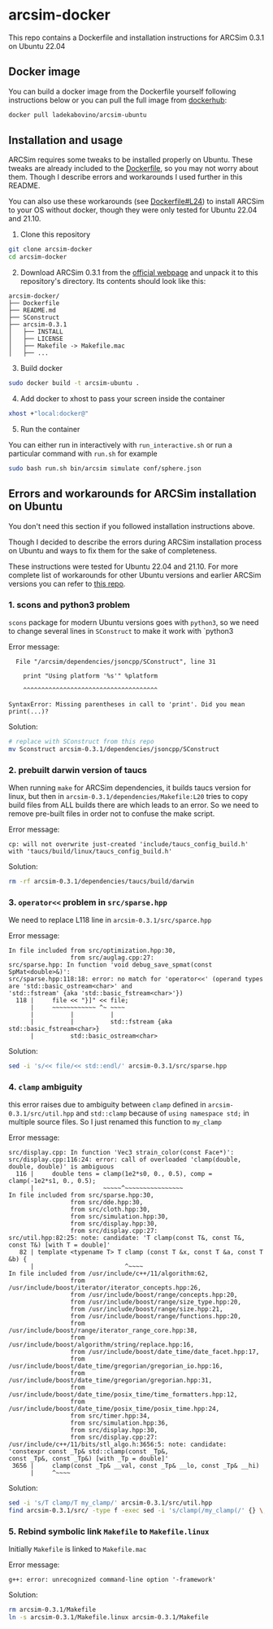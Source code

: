 # arcsim-docker

This repo contains a Dockerfile and installation instructions for ARCSim 0.3.1 on Ubuntu 22.04

## Docker image

You can build a docker image from the Dockerfile yourself following instructions below or you can pull the full image from [dockerhub](https://hub.docker.com/r/ladekabovino/arcsim-ubuntu):
```bash
docker pull ladekabovino/arcsim-ubuntu
```

## Installation and usage
ARCSim requires some tweaks to be installed properly on Ubuntu. These tweaks are already included to the [Dockerfile](Dockerfile), so you may not worry about them. 
Though I describe errors and workarounds I used further in this README.

You can also use these workarounds (see [Dockerfile#L24](Dockerfile#L25)) to install ARCSim to your OS without docker, though they were only tested for Ubuntu 22.04 and 21.10.

1. Clone this repository
```bash
git clone arcsim-docker
cd arcsim-docker
```

2. Download ARCSim 0.3.1 from the [official webpage](http://graphics.berkeley.edu/resources/ARCSim/arcsim-0.3.1.tar.gz) and unpack it to this repository's directory. 
Its contents should look like this:
```
arcsim-docker/
├── Dockerfile
├── README.md
├── SConstruct
├── arcsim-0.3.1
│   ├── INSTALL
│   ├── LICENSE
│   ├── Makefile -> Makefile.mac
│   ├── ...
```

3. Build docker
```bash
sudo docker build -t arcsim-ubuntu .
```

4. Add docker to xhost to pass your screen inside the container
```bash
xhost +"local:docker@"
```

5. Run the container

You can either run in interactively with `run_interactive.sh` or run a particular command with `run.sh` for example 
```bash
sudo bash run.sh bin/arcsim simulate conf/sphere.json
```


## Errors and workarounds for ARCSim installation on Ubuntu
You don't need this section if you followed installation instructions above.

Though I decided to describe the errors during ARCSim installation process on Ubuntu and ways to fix them for the sake of completeness.

These instructions were tested for Ubuntu 22.04 and 21.10. For more complete list of workarounds 
for other Ubuntu versions and earlier ARCSim versions you can refer to [this repo](https://github.com/DanielTakeshi/ARCSim-Installation-Instructions).

### 1. scons and python3 problem
`scons` package for modern Ubuntu versions goes with `python3`, so we need to change several lines in `SConstruct` to make it work with `python3

Error message:
```
  File "/arcsim/dependencies/jsoncpp/SConstruct", line 31

    print "Using platform '%s'" %platform

    ^^^^^^^^^^^^^^^^^^^^^^^^^^^^^^^^^^^^^

SyntaxError: Missing parentheses in call to 'print'. Did you mean print(...)?

```


Solution:
```bash
# replace with SConstruct from this repo
mv Sconstruct arcsim-0.3.1/dependencies/jsoncpp/SConstruct
```
### 2. prebuilt darwin version of taucs

When running `make` for ARCSim dependencies, it builds taucs version for linux, but then in `arcsim-0.3.1/dependencies/Makefile:L20` tries to copy build files from ALL builds there are which leads to an error.
So we need to remove pre-built files in order not to confuse the make script.

Error message:
```
cp: will not overwrite just-created 'include/taucs_config_build.h' with 'taucs/build/linux/taucs_config_build.h'
```

Solution:
```bash
rm -rf arcsim-0.3.1/dependencies/taucs/build/darwin
```

### 3. `operator<<` problem in `src/sparse.hpp`

We need to replace L118 line in `arcsim-0.3.1/src/sparce.hpp`

Error message:
```
In file included from src/optimization.hpp:30,
                 from src/auglag.cpp:27:
src/sparse.hpp: In function 'void debug_save_spmat(const SpMat<double>&)':
src/sparse.hpp:118:18: error: no match for 'operator<<' (operand types are 'std::basic_ostream<char>' and 
'std::fstream' {aka 'std::basic_fstream<char>'})
  118 |     file << "}]" << file;
      |     ~~~~~~~~~~~~ ^~ ~~~~
      |          |          |
      |          |          std::fstream {aka std::basic_fstream<char>}
      |          std::basic_ostream<char>

```

Solution:
```bash
sed -i 's/<< file/<< std::endl/' arcsim-0.3.1/src/sparse.hpp
```

### 4. `clamp` ambiguity
this error raises due to ambiguity between `clamp` defined in `arcsim-0.3.1/src/util.hpp` 
and `std::clamp` because of `using namespace std;` in multiple source files. 
So I just renamed this function to `my_clamp`


Error message:
```
src/display.cpp: In function 'Vec3 strain_color(const Face*)':
src/display.cpp:116:24: error: call of overloaded 'clamp(double, double, double)' is ambiguous
  116 |     double tens = clamp(1e2*s0, 0., 0.5), comp = clamp(-1e2*s1, 0., 0.5);
      |                   ~~~~~^~~~~~~~~~~~~~~~~
In file included from src/sparse.hpp:30,
                 from src/dde.hpp:30,
                 from src/cloth.hpp:30,
                 from src/simulation.hpp:30,
                 from src/display.hpp:30,
                 from src/display.cpp:27:
src/util.hpp:82:25: note: candidate: 'T clamp(const T&, const T&, const T&) [with T = double]'
   82 | template <typename T> T clamp (const T &x, const T &a, const T &b) {
      |                         ^~~~~
In file included from /usr/include/c++/11/algorithm:62,
                 from /usr/include/boost/iterator/iterator_concepts.hpp:26,
                 from /usr/include/boost/range/concepts.hpp:20,
                 from /usr/include/boost/range/size_type.hpp:20,
                 from /usr/include/boost/range/size.hpp:21,
                 from /usr/include/boost/range/functions.hpp:20,
                 from /usr/include/boost/range/iterator_range_core.hpp:38,
                 from /usr/include/boost/algorithm/string/replace.hpp:16,
                 from /usr/include/boost/date_time/date_facet.hpp:17,
                 from /usr/include/boost/date_time/gregorian/gregorian_io.hpp:16,
                 from /usr/include/boost/date_time/gregorian/gregorian.hpp:31,
                 from /usr/include/boost/date_time/posix_time/time_formatters.hpp:12,
                 from /usr/include/boost/date_time/posix_time/posix_time.hpp:24,
                 from src/timer.hpp:34,
                 from src/simulation.hpp:36,
                 from src/display.hpp:30,
                 from src/display.cpp:27:
/usr/include/c++/11/bits/stl_algo.h:3656:5: note: candidate: 'constexpr const _Tp& std::clamp(const _Tp&, 
const _Tp&, const _Tp&) [with _Tp = double]'
 3656 |     clamp(const _Tp& __val, const _Tp& __lo, const _Tp& __hi)
      |     ^~~~~

```

Solution:
```bash
sed -i 's/T clamp/T my_clamp/' arcsim-0.3.1/src/util.hpp
find arcsim-0.3.1/src/ -type f -exec sed -i 's/clamp(/my_clamp(/' {} \;
```


### 5. Rebind symbolic link `Makefile` to `Makefile.linux`
Initially `Makefile` is linked to `Makefile.mac`

Error message:
```
g++: error: unrecognized command-line option '-framework'
```


Solution:
```bash
rm arcsim-0.3.1/Makefile
ln -s arcsim-0.3.1/Makefile.linux arcsim-0.3.1/Makefile
```
